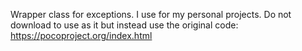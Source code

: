 Wrapper class for exceptions. I use for my personal projects. Do not download to use as it but instead use the original code:
https://pocoproject.org/index.html
